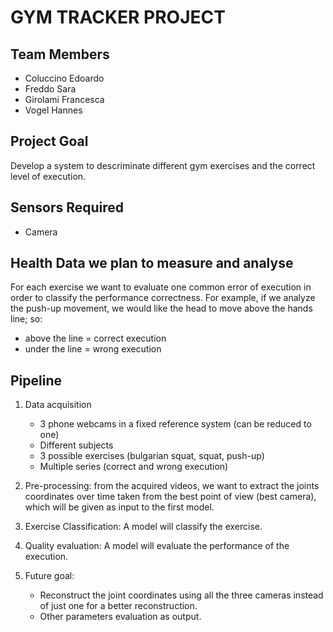 # GYM TRACKER PROJECT

## Team Members
- Coluccino Edoardo
- Freddo Sara
- Girolami Francesca
- Vogel Hannes

## Project Goal
Develop a system to descriminate different gym exercises and the correct level of execution.

## Sensors Required
- Camera

## Health Data we plan to measure and analyse
For each exercise we want to evaluate one common error of execution in order to classify the performance correctness. 
For example, if we analyze the push-up movement, we would like the head to move above the hands line; so: 
-	above the line = correct execution
-	under the line = wrong execution

## Pipeline
1. Data acquisition  
    - 3 phone webcams in a fixed reference system (can be reduced to one)  
    - Different subjects  
    - 3 possible exercises (bulgarian squat, squat, push-up)  
    - Multiple series (correct and wrong execution)

2. Pre-processing: from the acquired videos, we want to extract the joints coordinates over time taken from the best point of view (best camera), which will be given as input to the first model.

3. Exercise Classification: A model will classify the exercise.

4. Quality evaluation: A model will evaluate the performance of the execution.

5. Future goal:  
    - Reconstruct the joint coordinates using all the three cameras instead of just one for a better reconstruction.  
    - Other parameters evaluation as output.



